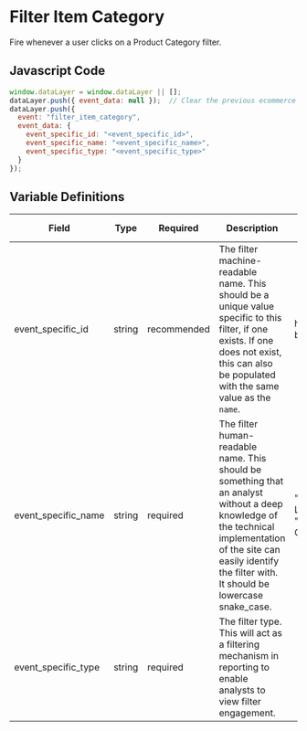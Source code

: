 # Filter Item Category

Fire whenever a user clicks on a Product Category filter.

## Javascript Code

```js
window.dataLayer = window.dataLayer || [];
dataLayer.push({ event_data: null });  // Clear the previous ecommerce object.
dataLayer.push({
  event: "filter_item_category",
  event_data: {
    event_specific_id: "<event_specific_id>",
    event_specific_name: "<event_specific_name>",
    event_specific_type: "<event_specific_type>"
  }
});
```

## Variable Definitions

|Field|Type|Required|Description|Example|Pattern|Min Length|Max Length|Minimum|Maximum|Multiple Of|
| --- | --- | --- | --- | --- | --- | --- | --- | --- | --- | --- |
|event_specific_id|string|recommended|The filter machine-readable name. This should be a unique value specific to this filter, if one exists. If one does not exist, this can also be populated with the same value as the `name`.|hand_lotions, beauty_creams|
|event_specific_name|string|required|The filter human-readable name. This should be something that an analyst without a deep knowledge of the technical implementation of the site can easily identify the filter with. It should be lowercase snake_case.|"Hand Lotions", "Beauty Creams"|
|event_specific_type|string|required|The filter type. This will act as a filtering mechanism in reporting to enable analysts to view filter engagement.||
